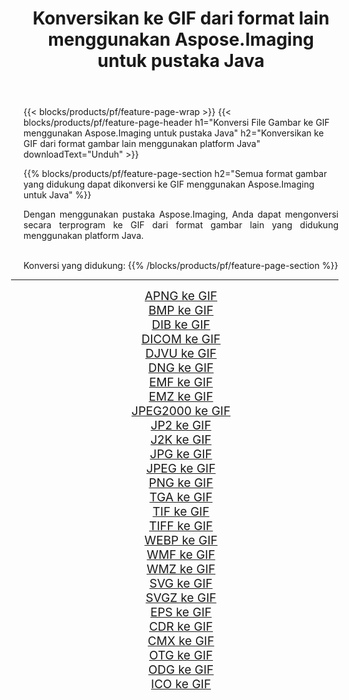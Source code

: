 ﻿---
title: Konversikan ke GIF dari format lain menggunakan Aspose.Imaging untuk pustaka Java 
weight: 3920
url: /id/java/conversion/to/gif/ 
lang: id
langdirlevel: 2
locales: zh-hans,ja,it,ru,de,es,fr,nl,id,lt,pl,pt,vi,tr,ko,zh-hant,ar,hi,th,sv,cs,uk,he
description: Menggunakan Aspose.Imaging Anda dapat mengonversi ke GIF dari format lain menggunakan Java
---

{{< blocks/products/pf/feature-page-wrap >}}
{{< blocks/products/pf/feature-page-header h1="Konversi File Gambar ke GIF menggunakan Aspose.Imaging untuk pustaka Java" h2="Konversikan ke GIF dari format gambar lain menggunakan platform Java" downloadText="Unduh" >}}


{{% blocks/products/pf/feature-page-section  h2="Semua format gambar yang didukung dapat dikonversi ke GIF menggunakan Aspose.Imaging untuk Java" %}}
<p align=justify>Dengan menggunakan pustaka Aspose.Imaging, Anda dapat mengonversi secara terprogram ke GIF dari format gambar lain yang didukung menggunakan platform Java.</p>
<br/>
Konversi yang didukung:
{{% /blocks/products/pf/feature-page-section %}}
<div class="container-fluid productfamilypage bg-gray">
    <div class="convertypes bg-gray agp-content section">
        <div class="container">
		<hr style="margin-left:-20px;"/>
		<div class="row other-converters" style="gap: 10px;font-size: 19px;text-align:center;">
		    <div class='col-md-2 other-converter remove-lp remove-rp'><a href="/imaging/id/java/conversion/apng-to-gif/" style="padding:15px;">APNG ke GIF</a></div>
<div class='col-md-2 other-converter remove-lp remove-rp'><a href="/imaging/id/java/conversion/bmp-to-gif/" style="padding:15px;">BMP ke GIF</a></div>
<div class='col-md-2 other-converter remove-lp remove-rp'><a href="/imaging/id/java/conversion/dib-to-gif/" style="padding:15px;">DIB ke GIF</a></div>
<div class='col-md-2 other-converter remove-lp remove-rp'><a href="/imaging/id/java/conversion/dicom-to-gif/" style="padding:15px;">DICOM ke GIF</a></div>
<div class='col-md-2 other-converter remove-lp remove-rp'><a href="/imaging/id/java/conversion/djvu-to-gif/" style="padding:15px;">DJVU ke GIF</a></div>
<div class='col-md-2 other-converter remove-lp remove-rp'><a href="/imaging/id/java/conversion/dng-to-gif/" style="padding:15px;">DNG ke GIF</a></div>
<div class='col-md-2 other-converter remove-lp remove-rp'><a href="/imaging/id/java/conversion/emf-to-gif/" style="padding:15px;">EMF ke GIF</a></div>
<div class='col-md-2 other-converter remove-lp remove-rp'><a href="/imaging/id/java/conversion/emz-to-gif/" style="padding:15px;">EMZ ke GIF</a></div>
<div class='col-md-2 other-converter remove-lp remove-rp'><a href="/imaging/id/java/conversion/jpeg2000-to-gif/" style="padding:15px;">JPEG2000 ke GIF</a></div>
<div class='col-md-2 other-converter remove-lp remove-rp'><a href="/imaging/id/java/conversion/jp2-to-gif/" style="padding:15px;">JP2 ke GIF</a></div>
<div class='col-md-2 other-converter remove-lp remove-rp'><a href="/imaging/id/java/conversion/j2k-to-gif/" style="padding:15px;">J2K ke GIF</a></div>
<div class='col-md-2 other-converter remove-lp remove-rp'><a href="/imaging/id/java/conversion/jpg-to-gif/" style="padding:15px;">JPG ke GIF</a></div>
<div class='col-md-2 other-converter remove-lp remove-rp'><a href="/imaging/id/java/conversion/jpeg-to-gif/" style="padding:15px;">JPEG ke GIF</a></div>
<div class='col-md-2 other-converter remove-lp remove-rp'><a href="/imaging/id/java/conversion/png-to-gif/" style="padding:15px;">PNG ke GIF</a></div>
<div class='col-md-2 other-converter remove-lp remove-rp'><a href="/imaging/id/java/conversion/tga-to-gif/" style="padding:15px;">TGA ke GIF</a></div>
<div class='col-md-2 other-converter remove-lp remove-rp'><a href="/imaging/id/java/conversion/tif-to-gif/" style="padding:15px;">TIF ke GIF</a></div>
<div class='col-md-2 other-converter remove-lp remove-rp'><a href="/imaging/id/java/conversion/tiff-to-gif/" style="padding:15px;">TIFF ke GIF</a></div>
<div class='col-md-2 other-converter remove-lp remove-rp'><a href="/imaging/id/java/conversion/webp-to-gif/" style="padding:15px;">WEBP ke GIF</a></div>
<div class='col-md-2 other-converter remove-lp remove-rp'><a href="/imaging/id/java/conversion/wmf-to-gif/" style="padding:15px;">WMF ke GIF</a></div>
<div class='col-md-2 other-converter remove-lp remove-rp'><a href="/imaging/id/java/conversion/wmz-to-gif/" style="padding:15px;">WMZ ke GIF</a></div>
<div class='col-md-2 other-converter remove-lp remove-rp'><a href="/imaging/id/java/conversion/svg-to-gif/" style="padding:15px;">SVG ke GIF</a></div>
<div class='col-md-2 other-converter remove-lp remove-rp'><a href="/imaging/id/java/conversion/svgz-to-gif/" style="padding:15px;">SVGZ ke GIF</a></div>
<div class='col-md-2 other-converter remove-lp remove-rp'><a href="/imaging/id/java/conversion/eps-to-gif/" style="padding:15px;">EPS ke GIF</a></div>
<div class='col-md-2 other-converter remove-lp remove-rp'><a href="/imaging/id/java/conversion/cdr-to-gif/" style="padding:15px;">CDR ke GIF</a></div>
<div class='col-md-2 other-converter remove-lp remove-rp'><a href="/imaging/id/java/conversion/cmx-to-gif/" style="padding:15px;">CMX ke GIF</a></div>
<div class='col-md-2 other-converter remove-lp remove-rp'><a href="/imaging/id/java/conversion/otg-to-gif/" style="padding:15px;">OTG ke GIF</a></div>
<div class='col-md-2 other-converter remove-lp remove-rp'><a href="/imaging/id/java/conversion/odg-to-gif/" style="padding:15px;">ODG ke GIF</a></div>
<div class='col-md-2 other-converter remove-lp remove-rp'><a href="/imaging/id/java/conversion/ico-to-gif/" style="padding:15px;">ICO ke GIF</a></div>
                </div>
        </div>
    </div>
</div>
<br/>

